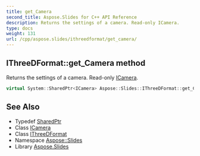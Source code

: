 ```yaml
---
title: get_Camera
second_title: Aspose.Slides for C++ API Reference
description: Returns the settings of a camera. Read-only ICamera.
type: docs
weight: 131
url: /cpp/aspose.slides/ithreedformat/get_camera/
---
```

## IThreeDFormat::get_Camera method


Returns the settings of a camera. Read-only [ICamera](../../icamera/).

```cpp
virtual System::SharedPtr<ICamera> Aspose::Slides::IThreeDFormat::get_Camera()=0
```

## See Also

* Typedef [SharedPtr](../../../system/sharedptr/)
* Class [ICamera](../../icamera/)
* Class [IThreeDFormat](../)
* Namespace [Aspose::Slides](../../)
* Library [Aspose.Slides](../../../)
